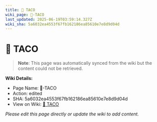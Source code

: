 ```yaml
---
title: 🌮 TACO
wiki_page: 🌮-TACO
last_updated: 2025-06-19T03:59:14.327Z
wiki_sha: 5a6032ea4553f67fb162186ea85610e7e8d9d04d
---
```


# 🌮 TACO

> **Note**: This page was automatically synced from the wiki but the content could not be retrieved.

**Wiki Details:**
- Page Name: 🌮-TACO
- Action: edited
- SHA: 5a6032ea4553f67fb162186ea85610e7e8d9d04d
- View on Wiki: [🌮 TACO](https://github.com/ryancheley/learning-github-actions/wiki/%F0%9F%8C%AE-TACO)

*Please edit this page directly or update the wiki to add content.*